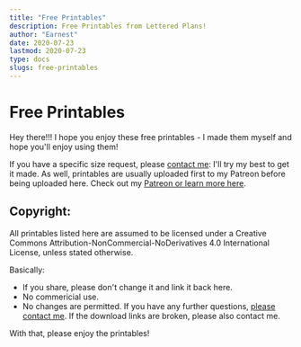 ```yaml
---
title: "Free Printables"
description: Free Printables from Lettered Plans!
author: "Earnest"
date: 2020-07-23
lastmod: 2020-07-23
type: docs
slugs: free-printables
---
```


# Free Printables
Hey there!!! I hope you enjoy these free printables - I made them myself and hope you'll enjoy using them!

If you have a specific size request, please [contact me](/docs/about): I'll try my best to get it made. As well, printables are usually uploaded first to my Patreon before being uploaded here. Check out my [Patreon or learn more here](/docs/support).

## Copyright:
All printables listed here are assumed to be licensed under a Creative Commons Attribution-NonCommercial-NoDerivatives 4.0 International License, unless stated otherwise.

Basically:
- If you share, please don't change it and link it back here.
- No commericial use.
- No changes are permitted.
If you have any further questions, [please contact me](/docs/about). If the download links are broken, please also contact me.

With that, please enjoy the printables!
